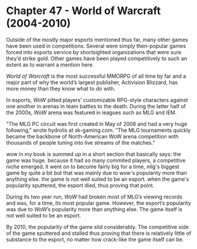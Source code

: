 # Chapter 47 - World of Warcraft (2004-2010)

Outside of the mostly major esports mentioned thus far, many other games have been used in competitions. Several were simply then-popular games forced into esports service by shortsighted organizations that were sure they’d strike gold. Other games have been played competitively to such an extent as to warrant a mention here.

*World of Warcraft* is the most successful MMORPG of all time by far and a major part of why the world’s largest publisher, Activision Blizzard, has more money than they know what to do with. 

In esports, *WoW* pitted players’ customizable RPG-style characters against one another in arenas in team battles to the death. During the latter half of the 2000s, *WoW* arena was featured in leagues such as MLG and IEM. 

"The MLG PC circuit was first created in May of 2008 and had a very huge following," wrote hydrolis at sk-gaming.com. “The MLG tournaments quickly became the backbone of North-American WoW arena competition with thousands of people tuning into live streams of the matches.”

wow in my book is summed up in a short section that basically says: the game was huge. because it had so many commited players, a competitive niche emerged. it went on to become fairly big for a time, mlg's biggest game by quite a bit but that was mainly due to wow's popularity more than anything else. the game is not well suited to be an esport. when the game's popularity sputtered, the esport died, thus proving that point.

During its two year run, *WoW* had broken most of MLG’s viewing records and was, for a time, its most popular game. However, the esport’s popularity was due to *WoW*’s popularity more than anything else. The game itself is not well suited to be an esport.

By 2010, the popularity of the game slid considerably. The competitive side of the game sputtered and stalled thus proving that there is relatively little of substance to the esport, no matter how crack-like the game itself can be.

